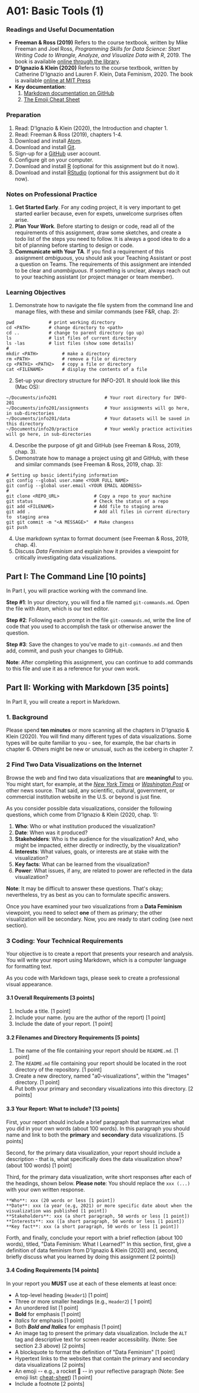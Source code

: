 # A01: Basic Tools  (1)
### Readings and Useful Documentation
* **Freeman & Ross (2019)** Refers to the course textbook, written by Mike Freeman and Joel Ross, *Programming Skills for Data Science: Start Writing Code to Wrangle, Analyze, and Visualize Data with R*, 2019. The book is available [online through the library](https://alliance-primo.hosted.exlibrisgroup.com/primo-explore/fulldisplay?docid=CP71294895890001451&context=L&vid=UW&lang=en_US&search_scope=all&adaptor=Local%20Search%20Engine&tab=default_tab&query=any,contains,programming%20skills%20for%20data%20science).
* **D'lgnazio & Klein (2020)** Refers to the course textbook, written by Catherine D'lgnazio and Lauren F. Klein, Data Feminism, 2020. The book is available [online at MIT Press](https://data-feminism.mitpress.mit.edu/)
* **Key documentation**:
   1. [Markdown documentation on GitHub](https://guides.github.com/features/mastering-markdown/#GitHub-flavored-markdown)
   2. [The Emoji Cheat Sheet](https://github.com/ikatyang/emoji-cheat-sheet)

### Preparation
1. Read: D'lgnazio & Klein (2020), the Introduction and chapter 1.
1. Read: Freeman & Ross (2019), chapters 1-4.
1. Download and install [Atom](https://atom.io/).
2. Download and install [Git](https://git-scm.com/).
3. Sign-up for a [GitHub](https://github.com/) user account.
3. Configure git on your computer.
4. Download and install [R](https://cran.r-project.org/) (optional for this assignment but do it now).
5. Download and install [RStudio](https://www.rstudio.com/) (optional for this assignment but do it now).

### Notes on Professional Practice
1. **Get Started Early**. For any coding project, it is very important to get started earlier because, even for expets, unwelcome surprises often arise.
1. **Plan Your Work**. Before starting to design or code, read all of the requirements of this assignment, draw some sketches, and create a todo list of the steps you need to follow. It is always a good idea to do a bit of planning before starting to design or code.
1. **Communicate with Your TA**. If you find a requirement of this assignment _ambiguous_, you should ask your Teaching Assistant or post a question on Teams. The requirements of this assignment are intended to be clear and _unambiguous_. If something is unclear, always reach out to your teaching assistant (or  project manager or team member).

### Learning Objectives
1. Demonstrate how to navigate the file system from the command line and manage files, with these and similar commands (see F&R, chap. 2):
```
pwd             # print working directory
cd <PATH>       # change directory to <path>
cd ..           # change to parent directory (go up)
ls              # list files of current directory
ls -las         # list files (show some details)
#
mkdir <PATH>         # make a directory
rm <PATH>            # remove a file or directory
cp <PATH1> <PATH2>   # copy a file or directory
cat <FILENAME>       # display the contents of a file
```
2. Set-up your directory structure for INFO-201. It should look like this (Mac OS):  
```
~/Documents/info201                  # Your root directory for INFO-201
~/Documents/info201/assignments      # Your assignments will go here, in sub-directories 
~/Documents/info201/data             # Your datasets will be saved in this directory 
~/Documents/info20/practice          # Your weekly practice activities will go here, in sub-directories
```
4. Describe the purpose of git and GitHub (see Freeman & Ross, 2019, chap. 3).
5. Demonstrate how to manage a project using git and GitHub, with these and similar commands (see Freeman & Ross, 2019, chap. 3):
```
# Setting up basic identifying information
git config --global user.name <YOUR FULL NAME>
git config --global user.email <YOUR EMAIL ADDRESS>
#
git clone <REPO_URL>             # Copy a repo to your machine
git status                       # Check the status of a repo
git add <FILENAME>               # Add file to staging area
git add .                        # Add all files in current directory to  staging area
git git commit -m "<A MESSAGE>"  # Make changess
git push
```
4. Use markdown syntax to format document (see Freeman & Ross, 2019, chap. 4).
5. Discuss _Data Feminism_ and explain how it provides a viewpoint for critically investigating data visualizations.

<!--
5. Consider how data science can be both a **tool** and a **weapon**.
6. Professional practice: (a) Work closely with requirements; and (b) Reflect on the benefits/costs of planning before doing.
-->



## Part I: The Command Line [10 points]
In Part I, you will practice working with the command line.

**Step #1**: In your directory, you will find a file named ``git-commands.md``. Open the file with Atom, which is our text editor.

**Step #2**: Following each prompt in the file ``git-commands.md``, write the line of code that you used to accomplish the task or otherwise answer the question.

**Step #3**: Save the changes to you've made to ``git-commands.md`` and then add, commit, and push your changes to GitHub.

**Note**: After completing this assignment, you can continue to add commands to this file and use it as a reference for your own work.

## Part II: Working with Markdown [35 points]

In Part II, you will create a report in Markdown.

### 1. Background
Please spend **ten minutes** or more scanning all the chapters in D'lgnazio & Klein (2020). You will find many different types of data visualizations. Some types will be quite familiar to you - see, for example, the bar charts in chapter 6. Others might be new or unusual, such as the iceberg in chapter 7.

### 2 Find Two Data Visualizations on the Internet
Browse the web and find two data visualizations that are **meaningful** to you. You might start, for example, at the [*New York Times*](http://nytimes.com) or [*Washington Post*](https://www.washingtonpost.com/) or other news source. That said, any scientific, cultural, government, or commercial institution website in the U.S. or beyond is just fine.

As you consider possible data visualizations, consider the following questions, which come from  D'lgnazio & Klein (2020, chap. 1):
1. **Who**: Who or what institution produced the visualization?
1. **Date**: When was it produced?
1. **Stakeholders**: Who is the audience for the visualization? And, who might be impacted, either directly or indirectly, by the visualization?
1. **Interests**: What values, goals, or interests are at stake with the visualization?
1. **Key facts**: What can be learned from the visualization?
1. **Power**: What issues, if any, are related to power are reflected in the data visualization?

**Note**: It may be difficult to answer these questions. That's okay; nevertheless, try as best as you can to formulate specific answers.

Once you have examined your two visualizations from a **Data Feminism** viewpoint, you need to select **one** of them as primary; the other visualization will be secondary. Now, you are ready to start coding (see next section).

### 3 Coding: Your Technical Requirements

Your objective is to create a report that presents your research and analysis. You will write your report using Markdown, which is a computer language for formatting text.

As you code with Markdown tags, please seek to create a professional visual appearance.

#### 3.1 Overall Requirements [3 points]
1. Include a title. [1 point]
1. Include your name. (you are the author of the report) [1 point]
1. Include the date of your report. [1 point]

#### 3.2 Filenames and Directory Requirements [5 points]
1. The name of the file containing your report should be ``README.md``. [1 point]
1. The ``README.md`` file containing your report should be located in the root directory of the repository. [1 point]
1. Create a new directory, named "a0-visualizations", within the "Images" directory. [1 point]
1. Put both your primary and secondary visualizations into this directory. [2 points]

#### 3.3 Your Report: What to include? [13 points]

First, your report should include a brief paragraph that summarizes what you did in your own words (about 100 words). In this paragraph you should name and link to both the **primary** and **secondary** data visualizations.  [5 points]

Second, for the primary data visualization, your report should include a description - that is, what specifically does the data visualization show? (about 100 words) [1 point]

Third, for the primary data visualization, write short responses after each of the headings, shown below. **Please note**: You should replace the `xxx (...)` with your own written response.

```
**Who**: xxx (20 words or less [1 point])
**Date**: xxx (a year (e.g, 2021) or more specific date about when the visualization was published [1 point])
**Stakeholders**: xxx (a short paragraph, 50 words or less [1 point])
**Interests**: xxx ([a short paragraph, 50 words or less [1 point])
**Key fact**: xxx (a short paragraph, 50 words or less [1 point])
```
Forth, and finally, conclude your report with a brief reflection (about 100 words), titled, "Data Feminism: What I Learned?" In this section, first, give a definition of data feminism from D'lgnazio & Klein (2020) and, second, briefly discuss what you learned by doing this assignment [2 points])

#### 3.4 Coding Requirements [14 points]
In your report you **MUST** use at each of these elements at least once:
  * A top-level heading (``Header1``) [1 point]
  * Three or more smaller headings (e.g., ``Header2``) [ 1 point]
  * An unordered list [1 point]
  * **Bold** for emphasis [1 point]
  * _Italics_ for emphasis [1 point]
  * Both ***Bold and Italics*** for emphasis [1 point]
  * An image tag to present the primary data visualization. Include the `ALT` tag and descriptive text for screen reader accessibility. (Note: See section 2.3 above) [2 points]
  * A blockquote to format the definition of "Data Feminism" [1 point]
  * Hypertext links to the websites that contain the primary and secondary data visualizations [2  points]
  * An emoji -- e.g., a rocket :rocket: -- in your reflective paragraph (Note: See emoji list: [cheat-sheet](https://github.com/ikatyang/emoji-cheat-sheet)) [1 point]
  * Include a footnote [2 points]
